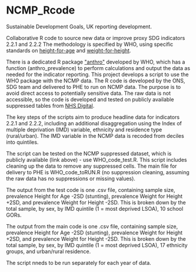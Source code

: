 # NCMP_Rcode

Sustainable Development Goals, UK reporting development.

Collaborative R code to source new data or improve proxy SDG indicators 2.2.1 and 2.2.2
The methodology is specified by WHO, using specific standards on [height-for-age](https://www.who.int/tools/child-growth-standards/standards/length-height-for-age) and [weight-for-height](https://www.who.int/tools/child-growth-standards/standards/weight-for-length-height).

There is a dedicated R package ["anthro"](https://cran.r-project.org/web/packages/anthro/anthro.pdf) developed by WHO, which has a function (anthro_prevalence) to perform calculations and output the data as needed for the indicator reporting. This project develops a script to use the WHO package with the NCMP data. The R code is developed by the ONS, SDG team and delivered to PHE to run on NCMP data. The purpose is to avoid direct access to potentially sensitive data.
The raw data is not accessible, so the code is developed and tested on publicly available suppressed tables from [NHS Digital](https://digital.nhs.uk/data-and-information/publications/statistical/national-child-measurement-programme/2018-19-school-year).

The key steps of the scripts aim to produce headline data for indicators 2.2.1 and 2.2.2, including an additional disaggregation using the Index of multiple deprivation (IMD) variable, ethnicity and residence type (rural/urban). The IMD variable in the NCMP data is recoded from deciles into quintiles.

The script can be tested on the NCMP suppressed dataset, which is publicly available (link above) - use WHO_code_test.R. This script includes cleaning up the data to remove any suppressed cells. The main file for delivery to PHE is WHO_code_toRUN.R (no suppression cleaning, assuming the raw data has no suppressions or missing values).

The output from the test code is one .csv file, containing sample size, prevalence Height for Age -2SD (stunting), prevalence	Weight for Height +2SD, and prevalence	Weight for Height -2SD. This is broken down by the total sample, by sex, by IMD quintile (1 = most deprived LSOA), 10 school GORs.

The output from the main code is one .csv file, containing sample size, prevalence Height for Age -2SD (stunting), prevalence	Weight for Height +2SD, and prevalence	Weight for Height -2SD. This is broken down by the total sample, by sex, by IMD quintile (1 = most deprived LSOA), 17 ethnicity groups, and urban/rural residence.

The script nneds to be run separately for each year of data.
